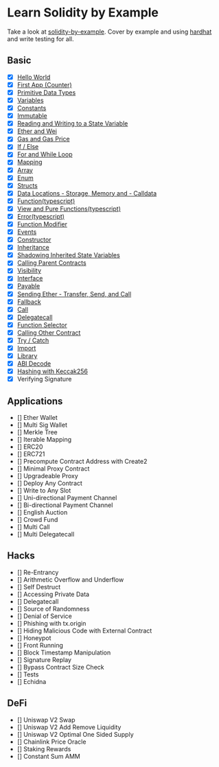 # Learn Solidity by Example

Take a look at [solidity-by-example](https://solidity-by-example.org/). Cover by example and using [hardhat](https://hardhat.org/) and write testing for all.

## Basic

- [x] [Hello World](./basics/hello-world/)
- [x] [First App (Counter)](./basics/counter/)
- [x] [Primitive Data Types](./basics/primitive-data-types/)
- [x] [Variables](./basics/variables/)
- [x] [Constants](./basics/const-immut/)
- [x] [Immutable](./basics/const-immut/)
- [x] [Reading and Writing to a State Variable](./basics/read-write-states/)
- [x] [Ether and Wei](./basics/units-gas/)
- [x] [Gas and Gas Price](./basics/units-gas/)
- [x] [If / Else](./basics/condition-loop/)
- [x] [For and While Loop](./basics/condition-loop/)
- [x] [Mapping](./basics/maes/)
- [x] [Array](./basics/maes/)
- [x] [Enum](./basics/maes/)
- [x] [Structs](./basics/maes/)
- [x] [Data Locations - Storage, Memory and - Calldata](./basics/data-locations/)
- [x] [Function(typescript)](./basics/fnc-pure-view-error/)
- [x] [View and Pure Functions(typescript)](./basics/fnc-pure-view-error/)
- [x] [Error(typescript)](./basics/fnc-pure-view-error/)
- [x] [Function Modifier](./basics/fnc-pure-view-error/)
- [x] [Events](./basics/fnc-pure-view-error/)
- [x] [Constructor](./basics/inheritance/)
- [x] [Inheritance](./basics/inheritance/)
- [x] [Shadowing Inherited State Variables](./basics/inheritance/)
- [x] [Calling Parent Contracts](./basics/inheritance/)
- [x] [Visibility](./basics/inheritance/)
- [x] [Interface](./basics/interface/)
- [x] [Payable](./basics/payable/)
- [x] [Sending Ether - Transfer, Send, and Call](./basics/transfer-send-call/)
- [x] [Fallback](./basics/transfer-send-call/)
- [x] [Call](./basics/call/)
- [x] [Delegatecall](./basics/delegatecall/)
- [x] [Function Selector](./basics/delegatecall/)
- [x] [Calling Other Contract](./basics/calling-other-contract/)
- [x] [Try / Catch](./basics/calling-other-contract/)
- [x] [Import](./basics/calling-other-contract/)
- [x] [Library](./basics/calling-other-contract/)
- [x] [ABI Decode](./basics/abi_and_hash/)
- [x] [Hashing with Keccak256](./basics/abi_and_hash/)
- [x] Verifying Signature

## Applications

- [] Ether Wallet
- [] Multi Sig Wallet
- [] Merkle Tree
- [] Iterable Mapping
- [] ERC20
- [] ERC721
- [] Precompute Contract Address with Create2
- [] Minimal Proxy Contract
- [] Upgradeable Proxy
- [] Deploy Any Contract
- [] Write to Any Slot
- [] Uni-directional Payment Channel
- [] Bi-directional Payment Channel
- [] English Auction
- [] Crowd Fund
- [] Multi Call
- [] Multi Delegatecall

## Hacks

- [] Re-Entrancy
- [] Arithmetic Overflow and Underflow
- [] Self Destruct
- [] Accessing Private Data
- [] Delegatecall
- [] Source of Randomness
- [] Denial of Service
- [] Phishing with tx.origin
- [] Hiding Malicious Code with External Contract
- [] Honeypot
- [] Front Running
- [] Block Timestamp Manipulation
- [] Signature Replay
- [] Bypass Contract Size Check
- [] Tests
- [] Echidna

## DeFi

- [] Uniswap V2 Swap
- [] Uniswap V2 Add Remove Liquidity
- [] Uniswap V2 Optimal One Sided Supply
- [] Chainlink Price Oracle
- [] Staking Rewards
- [] Constant Sum AMM
